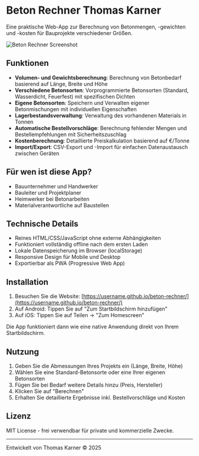# Beton Rechner Thomas Karner

Eine praktische Web-App zur Berechnung von Betonmengen, -gewichten und -kosten für Bauprojekte verschiedener Größen.

![Beton Rechner Screenshot](https://via.placeholder.com/800x450?text=Beton+Rechner)

## Funktionen

- **Volumen- und Gewichtsberechnung**: Berechnung von Betonbedarf basierend auf Länge, Breite und Höhe
- **Verschiedene Betonsorten**: Vorprogrammierte Betonsorten (Standard, Wasserdicht, Feuerfest) mit spezifischen Dichten
- **Eigene Betonsorten**: Speichern und Verwalten eigener Betonmischungen mit individuellen Eigenschaften
- **Lagerbestandsverwaltung**: Verwaltung des vorhandenen Materials in Tonnen
- **Automatische Bestellvorschläge**: Berechnung fehlender Mengen und Bestellempfehlungen mit Sicherheitszuschlag
- **Kostenberechnung**: Detaillierte Preiskalkulation basierend auf €/Tonne
- **Import/Export**: CSV-Export und -Import für einfachen Datenaustausch zwischen Geräten

## Für wen ist diese App?

- Bauunternehmer und Handwerker
- Bauleiter und Projektplaner
- Heimwerker bei Betonarbeiten
- Materialverantwortliche auf Baustellen

## Technische Details

- Reines HTML/CSS/JavaScript ohne externe Abhängigkeiten
- Funktioniert vollständig offline nach dem ersten Laden
- Lokale Datenspeicherung im Browser (localStorage)
- Responsive Design für Mobile und Desktop
- Exportierbar als PWA (Progressive Web App)

## Installation

1. Besuchen Sie die Website: [https://username.github.io/beton-rechner/](https://username.github.io/beton-rechner/)
2. Auf Android: Tippen Sie auf "Zum Startbildschirm hinzufügen"
3. Auf iOS: Tippen Sie auf Teilen → "Zum Homescreen"

Die App funktioniert dann wie eine native Anwendung direkt von Ihrem Startbildschirm.

## Nutzung

1. Geben Sie die Abmessungen Ihres Projekts ein (Länge, Breite, Höhe)
2. Wählen Sie eine Standard-Betonsorte oder eine Ihrer eigenen Betonsorten
3. Fügen Sie bei Bedarf weitere Details hinzu (Preis, Hersteller)
4. Klicken Sie auf "Berechnen"
5. Erhalten Sie detaillierte Ergebnisse inkl. Bestellvorschläge und Kosten

## Lizenz

MIT License - frei verwendbar für private und kommerzielle Zwecke.

---

Entwickelt von Thomas Karner © 2025
